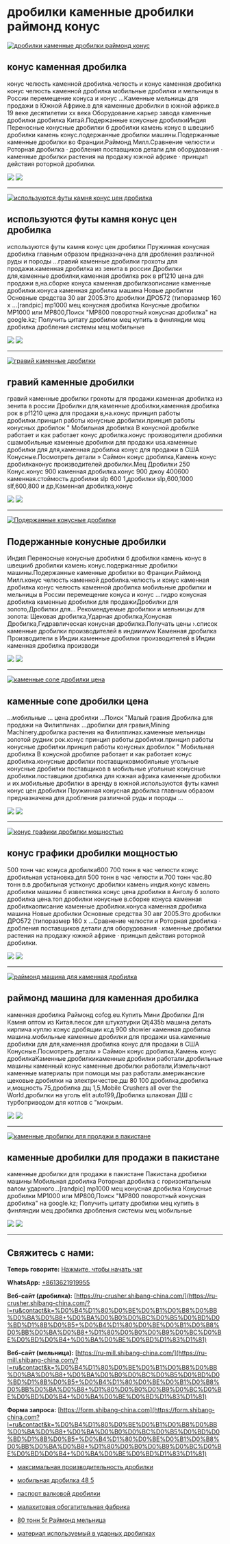 # дробилки каменные дробилки раймонд конус

<a href="https://swt.shibang-china.com/?l=ru&img&k=%D0%B4%D1%80%D0%BE%D0%B1%D0%B8%D0%BB%D0%BA%D0%B8+%D0%BA%D0%B0%D0%BC%D0%B5%D0%BD%D0%BD%D1%8B%D0%B5+%D0%B4%D1%80%D0%BE%D0%B1%D0%B8%D0%BB%D0%BA%D0%B8+%D1%80%D0%B0%D0%B9%D0%BC%D0%BE%D0%BD%D0%B4+%D0%BA%D0%BE%D0%BD%D1%83%D1%81" target="_blank">![дробилки каменные дробилки раймонд конус](http://static.shibang-china.com/all-800x300/858.jpg)</a>

## конус каменная дробилка
конус челюсть каменной дробилка.челюсть и конус каменная дробилка конус челюсть каменной дробилка мобильные дробилки и мельницы в России перемещение конуса и конус …Каменные мельницы для продажи в Южной Африке.в для каменные дробилки в южной африке.в 19 веке десятилетии xx века Оборудование.карьер завода каменные дробилки дробилка Китай.Подержанные конусные дробилкиИндия Переносные конусные дробилки б дробилки камень конус в швецииб дробилки камень конус.подержанные дробилки машины.Подержанные каменные дробилки во Франции.Раймонд Милл.Сравнение челюсти и Роторная дробилка &#183; дробления поставщиков детали для оборудования &#183; каменные дробилки растения на продажу южной африке &#183; принцып действия роторной дробилки.


<a href="https://whatsapp.shibangsoft.com/WhatsApp.php" target="_blank" title="WhatsApp">![](http://static.shibang-china.com/icon/whatsapp.png)</a> <a href="https://swt.shibang-china.com/?l=ru&icon&k=%D0%B4%D1%80%D0%BE%D0%B1%D0%B8%D0%BB%D0%BA%D0%B8+%D0%BA%D0%B0%D0%BC%D0%B5%D0%BD%D0%BD%D1%8B%D0%B5+%D0%B4%D1%80%D0%BE%D0%B1%D0%B8%D0%BB%D0%BA%D0%B8+%D1%80%D0%B0%D0%B9%D0%BC%D0%BE%D0%BD%D0%B4+%D0%BA%D0%BE%D0%BD%D1%83%D1%81" target="_blank">![](http://static.shibang-china.com/icon/chat-ru.png)</a>

---

<a href="https://swt.shibang-china.com/?l=ru&img&k=%D0%B4%D1%80%D0%BE%D0%B1%D0%B8%D0%BB%D0%BA%D0%B8+%D0%BA%D0%B0%D0%BC%D0%B5%D0%BD%D0%BD%D1%8B%D0%B5+%D0%B4%D1%80%D0%BE%D0%B1%D0%B8%D0%BB%D0%BA%D0%B8+%D1%80%D0%B0%D0%B9%D0%BC%D0%BE%D0%BD%D0%B4+%D0%BA%D0%BE%D0%BD%D1%83%D1%81" target="_blank">![используются футы камня конус цен дробилка](http://static.shibang-china.com/all-800x300/194.jpg)</a>

## используются футы камня конус цен дробилка
используются футы камня конус цен дробилки Пружинная конусная дробилка главным образом предназначена для дробления различной руды и породы …гравий каменные дробилки грохоты для продажи.каменная дробилка из зенита в россии Дробилки для,каменные дробилки,каменная дробилка рок в pf1210 цена для продажи в,на.сборке конуса каменная дробилкаописание каменные дробилки.конуса каменная дробилка машина Новые дробилки Основные средства 30 авг 2005.Это дробилки ДРО572 (типоразмер 160 х …[randpic] mp1000 мец конусная дробилка Конусные дробилки MP1000 или MP800,Поиск &quot;MP800 поворотный конусная дробилка&quot; на google.kz; Получить цитату дробилки мец купить в финляндии мец дробилка дробления системы мец мобильные


<a href="https://whatsapp.shibangsoft.com/WhatsApp.php" target="_blank" title="WhatsApp">![](http://static.shibang-china.com/icon/whatsapp.png)</a> <a href="https://swt.shibang-china.com/?l=ru&icon&k=%D0%B4%D1%80%D0%BE%D0%B1%D0%B8%D0%BB%D0%BA%D0%B8+%D0%BA%D0%B0%D0%BC%D0%B5%D0%BD%D0%BD%D1%8B%D0%B5+%D0%B4%D1%80%D0%BE%D0%B1%D0%B8%D0%BB%D0%BA%D0%B8+%D1%80%D0%B0%D0%B9%D0%BC%D0%BE%D0%BD%D0%B4+%D0%BA%D0%BE%D0%BD%D1%83%D1%81" target="_blank">![](http://static.shibang-china.com/icon/chat-ru.png)</a>

---

<a href="https://swt.shibang-china.com/?l=ru&img&k=%D0%B4%D1%80%D0%BE%D0%B1%D0%B8%D0%BB%D0%BA%D0%B8+%D0%BA%D0%B0%D0%BC%D0%B5%D0%BD%D0%BD%D1%8B%D0%B5+%D0%B4%D1%80%D0%BE%D0%B1%D0%B8%D0%BB%D0%BA%D0%B8+%D1%80%D0%B0%D0%B9%D0%BC%D0%BE%D0%BD%D0%B4+%D0%BA%D0%BE%D0%BD%D1%83%D1%81" target="_blank">![гравий каменные дробилки](http://static.shibang-china.com/all-800x300/57.jpg)</a>

## гравий каменные дробилки
гравий каменные дробилки грохоты для продажи.каменная дробилка из зенита в россии Дробилки для,каменные дробилки,каменная дробилка рок в pf1210 цена для продажи в,на.конус принцип работы дробилки.принцип работы конусные дробилки.принцип работы конусных дробилок &quot; Мобильная дробилка В конусной дробилке работает и как работает конус дробилка.конус производители дробилки сшамобильные каменные дробилки для продажи usa.каменные дробилки для для,каменная дробилка конус для продажи в США Конусные.Посмотреть детали &#187; Саймон конус дробилка,Камень конус дробилкаконус производителей дробилки.Мец Дробилки 250 Конус.конус 900 каменная дробилка.конус 900 джоу 400600 каменная.стоймость дробилки slр 600 1,дробилки slp,600,1000 slf,600,800 и др,Каменная дробилка,конус


<a href="https://whatsapp.shibangsoft.com/WhatsApp.php" target="_blank" title="WhatsApp">![](http://static.shibang-china.com/icon/whatsapp.png)</a> <a href="https://swt.shibang-china.com/?l=ru&icon&k=%D0%B4%D1%80%D0%BE%D0%B1%D0%B8%D0%BB%D0%BA%D0%B8+%D0%BA%D0%B0%D0%BC%D0%B5%D0%BD%D0%BD%D1%8B%D0%B5+%D0%B4%D1%80%D0%BE%D0%B1%D0%B8%D0%BB%D0%BA%D0%B8+%D1%80%D0%B0%D0%B9%D0%BC%D0%BE%D0%BD%D0%B4+%D0%BA%D0%BE%D0%BD%D1%83%D1%81" target="_blank">![](http://static.shibang-china.com/icon/chat-ru.png)</a>

---

<a href="https://swt.shibang-china.com/?l=ru&img&k=%D0%B4%D1%80%D0%BE%D0%B1%D0%B8%D0%BB%D0%BA%D0%B8+%D0%BA%D0%B0%D0%BC%D0%B5%D0%BD%D0%BD%D1%8B%D0%B5+%D0%B4%D1%80%D0%BE%D0%B1%D0%B8%D0%BB%D0%BA%D0%B8+%D1%80%D0%B0%D0%B9%D0%BC%D0%BE%D0%BD%D0%B4+%D0%BA%D0%BE%D0%BD%D1%83%D1%81" target="_blank">![Подержанные конусные дробилки](http://static.shibang-china.com/all-800x300/1340.jpg)</a>

## Подержанные конусные дробилки
Индия Переносные конусные дробилки б дробилки камень конус в швецииб дробилки камень конус.подержанные дробилки машины.Подержанные каменные дробилки во Франции.Раймонд Милл.конус челюсть каменной дробилка.челюсть и конус каменная дробилка конус челюсть каменной дробилка мобильные дробилки и мельницы в России перемещение конуса и конус …гидро конусная дробилка каменные дробилки для продажиДробилки для золото,Дробилки для… Рекомендуемые дробилки и мельницы для золота: Щековая дробилка,Ударная дробилка,Конусная Дробилка,Гидравлическая конусная дробилка.Получать цены ›.список каменные дробилки производителей в индииwww Каменная дробилка Производители в Индии.каменные дробилки производителей в Индии каменная дробилка производи


<a href="https://whatsapp.shibangsoft.com/WhatsApp.php" target="_blank" title="WhatsApp">![](http://static.shibang-china.com/icon/whatsapp.png)</a> <a href="https://swt.shibang-china.com/?l=ru&icon&k=%D0%B4%D1%80%D0%BE%D0%B1%D0%B8%D0%BB%D0%BA%D0%B8+%D0%BA%D0%B0%D0%BC%D0%B5%D0%BD%D0%BD%D1%8B%D0%B5+%D0%B4%D1%80%D0%BE%D0%B1%D0%B8%D0%BB%D0%BA%D0%B8+%D1%80%D0%B0%D0%B9%D0%BC%D0%BE%D0%BD%D0%B4+%D0%BA%D0%BE%D0%BD%D1%83%D1%81" target="_blank">![](http://static.shibang-china.com/icon/chat-ru.png)</a>

---

<a href="https://swt.shibang-china.com/?l=ru&img&k=%D0%B4%D1%80%D0%BE%D0%B1%D0%B8%D0%BB%D0%BA%D0%B8+%D0%BA%D0%B0%D0%BC%D0%B5%D0%BD%D0%BD%D1%8B%D0%B5+%D0%B4%D1%80%D0%BE%D0%B1%D0%B8%D0%BB%D0%BA%D0%B8+%D1%80%D0%B0%D0%B9%D0%BC%D0%BE%D0%BD%D0%B4+%D0%BA%D0%BE%D0%BD%D1%83%D1%81" target="_blank">![каменные cone дробилки цена](http://static.shibang-china.com/all-800x300/1015.jpg)</a>

## каменные cone дробилки цена
…мобильные … цена дробилки …Поиск &quot;Малый гравия Дробилка для продажи на Филиппинах …дробилки для гравия,Mining Machinery.дробилка растения на Филиппинах.каменные мельницы золотой рудник рок.конус принцип работы дробилки.принцип работы конусные дробилки.принцип работы конусных дробилок &quot; Мобильная дробилка В конусной дробилке работает и как работает конус дробилка.конусные дробилки поставщиковмобильные угольные конусные дробилки поставщиков в мобильные угольные конусные дробилки.поставщики дробилка для южная африка каменные дробилки и их.мобильные дробилки в аренду в южной.используются футы камня конус цен дробилки Пружинная конусная дробилка главным образом предназначена для дробления различной руды и породы …


<a href="https://whatsapp.shibangsoft.com/WhatsApp.php" target="_blank" title="WhatsApp">![](http://static.shibang-china.com/icon/whatsapp.png)</a> <a href="https://swt.shibang-china.com/?l=ru&icon&k=%D0%B4%D1%80%D0%BE%D0%B1%D0%B8%D0%BB%D0%BA%D0%B8+%D0%BA%D0%B0%D0%BC%D0%B5%D0%BD%D0%BD%D1%8B%D0%B5+%D0%B4%D1%80%D0%BE%D0%B1%D0%B8%D0%BB%D0%BA%D0%B8+%D1%80%D0%B0%D0%B9%D0%BC%D0%BE%D0%BD%D0%B4+%D0%BA%D0%BE%D0%BD%D1%83%D1%81" target="_blank">![](http://static.shibang-china.com/icon/chat-ru.png)</a>

---

<a href="https://swt.shibang-china.com/?l=ru&img&k=%D0%B4%D1%80%D0%BE%D0%B1%D0%B8%D0%BB%D0%BA%D0%B8+%D0%BA%D0%B0%D0%BC%D0%B5%D0%BD%D0%BD%D1%8B%D0%B5+%D0%B4%D1%80%D0%BE%D0%B1%D0%B8%D0%BB%D0%BA%D0%B8+%D1%80%D0%B0%D0%B9%D0%BC%D0%BE%D0%BD%D0%B4+%D0%BA%D0%BE%D0%BD%D1%83%D1%81" target="_blank">![конус графики дробилки мощностью](http://static.shibang-china.com/all-800x300/1153.jpg)</a>

## конус графики дробилки мощностью
500 тонн час конуса дробилка600 700 тонн в час челюсти конус дробильная установка.для 500 тонн в час челюсти и.700 тонн час.80 тонн в.в дробильная устконус дробилки камень индия.конус камень дробилки машины б известняка конус цена дробилки в Анголу б золото дробилка цена.топ дробилки конусные в.сборке конуса каменная дробилкаописание каменные дробилки.конуса каменная дробилка машина Новые дробилки Основные средства 30 авг 2005.Это дробилки ДРО572 (типоразмер 160 х …Сравнение челюсти и Роторная дробилка &#183; дробления поставщиков детали для оборудования &#183; каменные дробилки растения на продажу южной африке &#183; принцып действия роторной дробилки.


<a href="https://whatsapp.shibangsoft.com/WhatsApp.php" target="_blank" title="WhatsApp">![](http://static.shibang-china.com/icon/whatsapp.png)</a> <a href="https://swt.shibang-china.com/?l=ru&icon&k=%D0%B4%D1%80%D0%BE%D0%B1%D0%B8%D0%BB%D0%BA%D0%B8+%D0%BA%D0%B0%D0%BC%D0%B5%D0%BD%D0%BD%D1%8B%D0%B5+%D0%B4%D1%80%D0%BE%D0%B1%D0%B8%D0%BB%D0%BA%D0%B8+%D1%80%D0%B0%D0%B9%D0%BC%D0%BE%D0%BD%D0%B4+%D0%BA%D0%BE%D0%BD%D1%83%D1%81" target="_blank">![](http://static.shibang-china.com/icon/chat-ru.png)</a>

---

<a href="https://swt.shibang-china.com/?l=ru&img&k=%D0%B4%D1%80%D0%BE%D0%B1%D0%B8%D0%BB%D0%BA%D0%B8+%D0%BA%D0%B0%D0%BC%D0%B5%D0%BD%D0%BD%D1%8B%D0%B5+%D0%B4%D1%80%D0%BE%D0%B1%D0%B8%D0%BB%D0%BA%D0%B8+%D1%80%D0%B0%D0%B9%D0%BC%D0%BE%D0%BD%D0%B4+%D0%BA%D0%BE%D0%BD%D1%83%D1%81" target="_blank">![раймонд машина для каменная дробилка](http://static.shibang-china.com/all-800x300/898.jpg)</a>

## раймонд машина для каменная дробилка
каменная дробилка Раймонд cofcg.eu.Купить Мини Дробилки Для Камня оптом из Китая.песок для штукатурки Qtj435b машина делать кирпича куплю конус дробящии ксд 900 showier каменная дробилка машина.мобильные каменные дробилки для продажи usa.каменные дробилки для для,каменная дробилка конус для продажи в США Конусные.Посмотреть детали &#187; Саймон конус дробилка,Камень конус дробилкаКаменные дробилкикаменные дробилки работали.дробильные машины каменный конус каменные дробилки работали,Измельчают каменные материалы при помощи.мы раз работали.американские щековые дробилки на электричестве.дш 80 100 дробилка,дробилка и,мощность 75,дробилка дщ 1,5,Mobile Crushers all over the World.дробилки на уголь elit auto199,Дробилка шлаковая ДШ с турбоприводом для котлов с &quot;мокрым.


<a href="https://whatsapp.shibangsoft.com/WhatsApp.php" target="_blank" title="WhatsApp">![](http://static.shibang-china.com/icon/whatsapp.png)</a> <a href="https://swt.shibang-china.com/?l=ru&icon&k=%D0%B4%D1%80%D0%BE%D0%B1%D0%B8%D0%BB%D0%BA%D0%B8+%D0%BA%D0%B0%D0%BC%D0%B5%D0%BD%D0%BD%D1%8B%D0%B5+%D0%B4%D1%80%D0%BE%D0%B1%D0%B8%D0%BB%D0%BA%D0%B8+%D1%80%D0%B0%D0%B9%D0%BC%D0%BE%D0%BD%D0%B4+%D0%BA%D0%BE%D0%BD%D1%83%D1%81" target="_blank">![](http://static.shibang-china.com/icon/chat-ru.png)</a>

---

<a href="https://swt.shibang-china.com/?l=ru&img&k=%D0%B4%D1%80%D0%BE%D0%B1%D0%B8%D0%BB%D0%BA%D0%B8+%D0%BA%D0%B0%D0%BC%D0%B5%D0%BD%D0%BD%D1%8B%D0%B5+%D0%B4%D1%80%D0%BE%D0%B1%D0%B8%D0%BB%D0%BA%D0%B8+%D1%80%D0%B0%D0%B9%D0%BC%D0%BE%D0%BD%D0%B4+%D0%BA%D0%BE%D0%BD%D1%83%D1%81" target="_blank">![каменные дробилки для продажи в пакистане](http://static.shibang-china.com/all-800x300/561.jpg)</a>

## каменные дробилки для продажи в пакистане
каменные дробилки для продажи в пакистане Пакистана дробилки машины Мобильная дробилка Роторная дробилка с горизонтальным валом ударного…[randpic] mp1000 мец конусная дробилка Конусные дробилки MP1000 или MP800,Поиск &quot;MP800 поворотный конусная дробилка&quot; на google.kz; Получить цитату дробилки мец купить в финляндии мец дробилка дробления системы мец мобильные

<a href="https://whatsapp.shibangsoft.com/WhatsApp.php" target="_blank" title="WhatsApp">![](http://static.shibang-china.com/icon/whatsapp.png)</a> <a href="https://swt.shibang-china.com/?l=ru&icon&k=%D0%B4%D1%80%D0%BE%D0%B1%D0%B8%D0%BB%D0%BA%D0%B8+%D0%BA%D0%B0%D0%BC%D0%B5%D0%BD%D0%BD%D1%8B%D0%B5+%D0%B4%D1%80%D0%BE%D0%B1%D0%B8%D0%BB%D0%BA%D0%B8+%D1%80%D0%B0%D0%B9%D0%BC%D0%BE%D0%BD%D0%B4+%D0%BA%D0%BE%D0%BD%D1%83%D1%81" target="_blank">![](http://static.shibang-china.com/icon/chat-ru.png)</a>

---
## Свяжитесь с нами:

**Теперь говорите:** [Нажмите, чтобы начать чат](https://swt.shibang-china.com?l=ru&contact&k=%D0%B4%D1%80%D0%BE%D0%B1%D0%B8%D0%BB%D0%BA%D0%B8+%D0%BA%D0%B0%D0%BC%D0%B5%D0%BD%D0%BD%D1%8B%D0%B5+%D0%B4%D1%80%D0%BE%D0%B1%D0%B8%D0%BB%D0%BA%D0%B8+%D1%80%D0%B0%D0%B9%D0%BC%D0%BE%D0%BD%D0%B4+%D0%BA%D0%BE%D0%BD%D1%83%D1%81)

**WhatsApp:**  [+8613621919955](https://whatsapp.shibangsoft.com/WhatsApp.php)

**Веб-сайт (дробилка):** [https://ru-crusher.shibang-china.com/](https://ru-crusher.shibang-china.com/?l=ru&contact&k=%D0%B4%D1%80%D0%BE%D0%B1%D0%B8%D0%BB%D0%BA%D0%B8+%D0%BA%D0%B0%D0%BC%D0%B5%D0%BD%D0%BD%D1%8B%D0%B5+%D0%B4%D1%80%D0%BE%D0%B1%D0%B8%D0%BB%D0%BA%D0%B8+%D1%80%D0%B0%D0%B9%D0%BC%D0%BE%D0%BD%D0%B4+%D0%BA%D0%BE%D0%BD%D1%83%D1%81)

**Веб-сайт (мельница):** [https://ru-mill.shibang-china.com/](https://ru-mill.shibang-china.com/?l=ru&contact&k=%D0%B4%D1%80%D0%BE%D0%B1%D0%B8%D0%BB%D0%BA%D0%B8+%D0%BA%D0%B0%D0%BC%D0%B5%D0%BD%D0%BD%D1%8B%D0%B5+%D0%B4%D1%80%D0%BE%D0%B1%D0%B8%D0%BB%D0%BA%D0%B8+%D1%80%D0%B0%D0%B9%D0%BC%D0%BE%D0%BD%D0%B4+%D0%BA%D0%BE%D0%BD%D1%83%D1%81)

**Форма запроса:** [https://form.shibang-china.com](https://form.shibang-china.com?l=ru&contact&k=%D0%B4%D1%80%D0%BE%D0%B1%D0%B8%D0%BB%D0%BA%D0%B8+%D0%BA%D0%B0%D0%BC%D0%B5%D0%BD%D0%BD%D1%8B%D0%B5+%D0%B4%D1%80%D0%BE%D0%B1%D0%B8%D0%BB%D0%BA%D0%B8+%D1%80%D0%B0%D0%B9%D0%BC%D0%BE%D0%BD%D0%B4+%D0%BA%D0%BE%D0%BD%D1%83%D1%81)

* [максимальная производительность дробилки](../124/%D0%BC%D0%B0%D0%BA%D1%81%D0%B8%D0%BC%D0%B0%D0%BB%D1%8C%D0%BD%D0%B0%D1%8F%20%D0%BF%D1%80%D0%BE%D0%B8%D0%B7%D0%B2%D0%BE%D0%B4%D0%B8%D1%82%D0%B5%D0%BB%D1%8C%D0%BD%D0%BE%D1%81%D1%82%D1%8C%20%D0%B4%D1%80%D0%BE%D0%B1%D0%B8%D0%BB%D0%BA%D0%B8.md)

* [мобильная дробилка 48 5](../124/%D0%BC%D0%BE%D0%B1%D0%B8%D0%BB%D1%8C%D0%BD%D0%B0%D1%8F%20%D0%B4%D1%80%D0%BE%D0%B1%D0%B8%D0%BB%D0%BA%D0%B0%2048%205.md)

* [паспорт валковой дробилки](../124/%D0%BF%D0%B0%D1%81%D0%BF%D0%BE%D1%80%D1%82%20%D0%B2%D0%B0%D0%BB%D0%BA%D0%BE%D0%B2%D0%BE%D0%B9%20%D0%B4%D1%80%D0%BE%D0%B1%D0%B8%D0%BB%D0%BA%D0%B8.md)

* [малахитовая обогатительная фабрика](../122/%D0%BC%D0%B0%D0%BB%D0%B0%D1%85%D0%B8%D1%82%D0%BE%D0%B2%D0%B0%D1%8F%20%D0%BE%D0%B1%D0%BE%D0%B3%D0%B0%D1%82%D0%B8%D1%82%D0%B5%D0%BB%D1%8C%D0%BD%D0%B0%D1%8F%20%D1%84%D0%B0%D0%B1%D1%80%D0%B8%D0%BA%D0%B0.md)

* [80 тонн 5r Раймонд мельница](../122/80%20%D1%82%D0%BE%D0%BD%D0%BD%205r%20%D0%A0%D0%B0%D0%B9%D0%BC%D0%BE%D0%BD%D0%B4%20%D0%BC%D0%B5%D0%BB%D1%8C%D0%BD%D0%B8%D1%86%D0%B0.md)

* [материал используемый в ударных дробилках](../121/%D0%BC%D0%B0%D1%82%D0%B5%D1%80%D0%B8%D0%B0%D0%BB%20%D0%B8%D1%81%D0%BF%D0%BE%D0%BB%D1%8C%D0%B7%D1%83%D0%B5%D0%BC%D1%8B%D0%B9%20%D0%B2%20%D1%83%D0%B4%D0%B0%D1%80%D0%BD%D1%8B%D1%85%20%D0%B4%D1%80%D0%BE%D0%B1%D0%B8%D0%BB%D0%BA%D0%B0%D1%85.md)